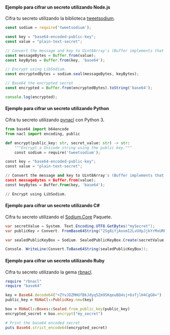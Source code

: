 #### Ejemplo para cifrar un secreto utilizando Node.js

Cifra tu secreto utilizando la biblioteca [tweetsodium](https://github.com/github/tweetsodium).

```js
const sodium = require('tweetsodium');

const key = "base64-encoded-public-key";
const value = "plain-text-secret";

// Convert the message and key to Uint8Array's (Buffer implements that interface)
const messageBytes = Buffer.from(value);
const keyBytes = Buffer.from(key, 'base64');

// Encrypt using LibSodium.
const encryptedBytes = sodium.seal(messageBytes, keyBytes);

// Base64 the encrypted secret
const encrypted = Buffer.from(encryptedBytes).toString('base64');

console.log(encrypted);
```

#### Ejemplo para cifrar un secreto utilizando Python

Cifra tu secreto utilizando [pynacl](https://pynacl.readthedocs.io/en/stable/public/#nacl-public-sealedbox) con Python 3.

```py
from base64 import b64encode
from nacl import encoding, public

def encrypt(public_key: str, secret_value: str) -> str:
    """Encrypt a Unicode string using the public key."""
    const sodium = require('tweetsodium');

const key = "base64-encoded-public-key";
const value = "plain-text-secret";

// Convert the message and key to Uint8Array's (Buffer implements that interface)
const messageBytes = Buffer.from(value);
const keyBytes = Buffer.from(key, 'base64');

// Encrypt using LibSodium.
```

#### Ejemplo para cifrar un secreto utilizando C\#

Cifra tu secreto utilizando el [Sodium.Core](https://www.nuget.org/packages/Sodium.Core/) Paquete.

```csharp
var secretValue = System. Text.Encoding.UTF8.GetBytes("mySecret");
var publicKey = Convert. FromBase64String("2Sg8iYjAxxmI2LvUXpJjkYrMxURPc8r+dB7TJyvvcCU=");

var sealedPublicKeyBox = Sodium. SealedPublicKeyBox.Create(secretValue, publicKey);

Console. WriteLine(Convert.ToBase64String(sealedPublicKeyBox));
```

#### Ejemplo para cifrar un secreto utilizando Ruby

Cifra tu secreto utilizando la gema [rbnacl](https://github.com/RubyCrypto/rbnacl).

```ruby
require "rbnacl"
require "base64"

key = Base64.decode64("+ZYvJDZMHUfBkJdyq5Zm9SKqeuBQ4sj+6sfjlH4CgG0=")
public_key = RbNaCl::PublicKey.new(key)

box = RbNaCl::Boxes::Sealed.from_public_key(public_key)
encrypted_secret = box.encrypt("my_secret")

# Print the base64 encoded secret
puts Base64.strict_encode64(encrypted_secret)
```
